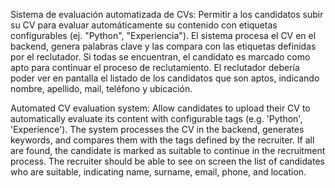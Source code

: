Sistema de evaluación automatizada de CVs: Permitir a los candidatos subir su 
CV para evaluar automáticamente su contenido con etiquetas configurables (ej. 
"Python", "Experiencia"). El sistema procesa el CV en el backend, genera 
palabras clave y las compara con las etiquetas definidas por el reclutador. Si 
todas se encuentran, el candidato es marcado como apto para continuar el 
proceso de reclutamiento. El reclutador debería poder ver en pantalla el listado 
de los candidatos que son aptos, indicando nombre, apellido, mail, teléfono y 
ubicación. 

Automated CV evaluation system: Allow candidates to upload their CV to automatically 
evaluate its content with configurable tags (e.g. 'Python', 'Experience'). 
The system processes the CV in the backend, generates keywords, and compares 
them with the tags defined by the recruiter. 
If all are found, the candidate is marked as suitable to continue in the recruitment process. 
The recruiter should be able to see on screen the list of candidates who are 
suitable, indicating name, surname, email, phone, and location.

